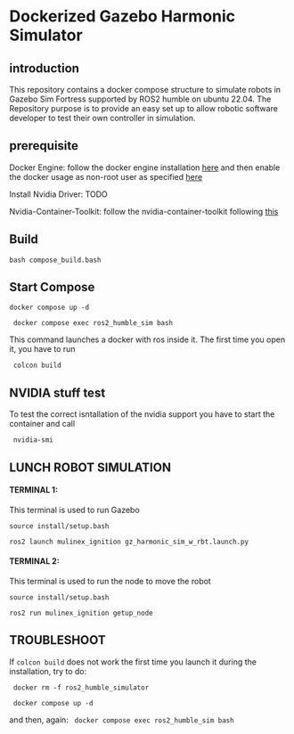 # Dockerized Gazebo Harmonic Simulator 
## introduction
This repository contains a docker compose structure to simulate robots in Gazebo Sim Fortress supported by ROS2 humble on ubuntu 22.04.
The Repository purpose is to provide an easy set up to allow robotic software developer to test their own controller in simulation.
## prerequisite  

Docker Engine: follow the docker engine installation [here](https://docs.docker.com/engine/install/ubuntu/) and then enable the docker usage as non-root user as specified [here](https://docs.docker.com/engine/install/linux-postinstall/)

Install Nvidia Driver: TODO

Nvidia-Container-Toolkit: follow the nvidia-container-toolkit following [this](https://docs.nvidia.com/datacenter/cloud-native/container-toolkit/latest/install-guide.html)

## Build 

``` bash compose_build.bash ```

## Start Compose 

``` docker compose up -d ```

``` docker compose exec ros2_humble_sim bash```

This command launches a docker with ros inside it. The first time you open it, you have to run 

``` colcon build```


## NVIDIA stuff test 

To test the correct isntallation of the nvidia support you have to start the container and call

``` nvidia-smi```


## LUNCH ROBOT SIMULATION

#### TERMINAL 1:
This terminal is used to run Gazebo

``` source install/setup.bash ```

``` ros2 launch mulinex_ignition gz_harmonic_sim_w_rbt.launch.py ```
#### TERMINAL 2:
This terminal is used to run the node to move the robot

``` source install/setup.bash ```

``` ros2 run mulinex_ignition getup_node ```


## TROUBLESHOOT
If ``` colcon build ``` does not work the first time you launch it during the installation, try to do: 

``` docker rm -f ros2_humble_simulator``` 

``` docker compose up -d``` 

and then, again: ``` docker compose exec ros2_humble_sim bash```
